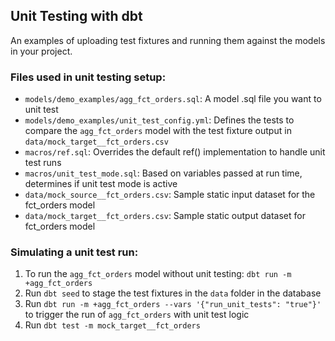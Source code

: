 ## Unit Testing with dbt

An examples of uploading test fixtures and running them against the models in your project.  

### Files used in unit testing setup:  
- `models/demo_examples/agg_fct_orders.sql`: A model .sql file you want to unit test  
- `models/demo_examples/unit_test_config.yml`: Defines the tests to compare the `agg_fct_orders` model with the test fixture output in `data/mock_target__fct_orders.csv`  
- `macros/ref.sql`: Overrides the default ref() implementation to handle unit test runs  
- `macros/unit_test_mode.sql`: Based on variables passed at run time, determines if unit test mode is active  
- `data/mock_source__fct_orders.csv`: Sample static input dataset for the fct_orders model  
- `data/mock_target__fct_orders.csv`: Sample static output dataset for fct_orders model  

### Simulating a unit test run:
1) To run the `agg_fct_orders` model without unit testing: `dbt run -m +agg_fct_orders`  
2) Run `dbt seed` to stage the test fixtures in the `data` folder in the database   
3) Run `dbt run -m +agg_fct_orders --vars '{"run_unit_tests": "true"}'` to trigger the run of `agg_fct_orders` with unit test logic   
4) Run `dbt test -m mock_target__fct_orders`  